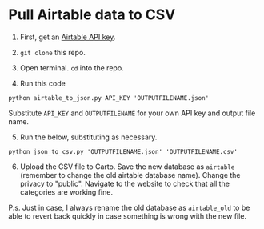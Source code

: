 # Pull Airtable data to CSV

1. First, get an [Airtable API key](https://support.airtable.com/hc/en-us/articles/219046777-How-do-I-get-my-API-key-).

2. `git clone` this repo.

3. Open terminal. `cd` into the repo.

4. Run this code 

`python airtable_to_json.py API_KEY 'OUTPUTFILENAME.json'`

Substitute `API_KEY` and `OUTPUTFILENAME` for your own API key and output file
name.

5. Run the below, substituting as necessary.

`python json_to_csv.py 'OUTPUTFILENAME.json' 'OUTPUTFILENAME.csv'`

6. Upload the CSV file to Carto. Save the new database as `airtable` (remember to 
change the old airtable database name). Change the privacy to "public". 
Navigate to the website to check that all the categories are working fine.

P.s. Just in case, I always rename the old database
as `airtable_old` to be able to revert back quickly in case something is wrong 
with the new file.

